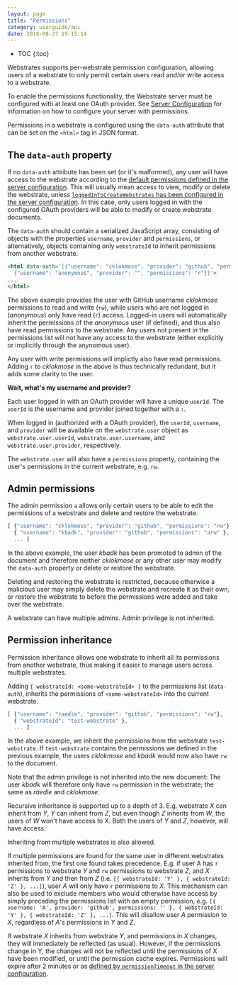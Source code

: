 ```yaml
---
layout: page
title: "Permissions"
category: userguide/api
date: 2018-08-27 19:15:14
---
```


* TOC
{:toc}


Webstrates supports per-webstrate permission configuration, allowing users of a webstrate to only
permit certain users read and/or write access to a webstrate.

To enable the permissions functionality, the Webstrate server must be configured with at least one
OAuth provider.
See [Server Configuration](/userguide/server-config.html#read-write-and-read-only-permissions-per-webstrate) for information on how to configure your server with permissions.

Permissions in a webstrate is configured using the `data-auth` attribute that can be set on the `<html>` tag in JSON format.

## The `data-auth` property

If no `data-auth` attribute has been set (or it's malformed), any user will have access to the webstrate according to the [default permissions defined in the server configuration](/userguide/server-config.html#default-permissions).
This will usually mean access to view, modify or delete the webstrate, unless
[`loggedInToCreateWebstrates` has been configured in the server configuration](/userguide/server-config.html#logged-in-to-create).
In this case, only users logged in with the configured OAuth providers will be able to modify or create webstrate documents.

The `data-auth` should contain a serialized JavaScript array, consisting of objects with the properties `username`, `provider` and `permissions`, or alternatively, objects containing only `webstrateId` to inherit permissions from another webstrate.

```html
<html data-auth='[{"username": "cklokmose", "provider": "github", "permissions": "rw"},
  {"username": "anonymous", "provider": "", "permissions": "r"}]'>
...
</html>
```

The above example provides the user with GitHub username _cklokmose_ permissions to read and write (`rw`), while users who are not logged in (_anonymous_) only have read (`r`) access.
Logged-in users will automatically inherit the permissions of the _anonymous_ user (if defined), and thus also have read permissions to the webstrate.
Any users not present in the permissions list will not have any access to the webstrate (either explicitly or implicitly through the anynomous user).

Any user with write permissions will implictly also have read permissions.
Adding `r` to _cklokmose_ in the above is thus technically redundant, but it adds some clarity to the user.

<div class="info box">
  <strong>Wait, what's my username and provider?</strong>
  <p>Each user logged in with an OAuth provider will have a unique <code>userId</code>.
  The <code>userId</code> is the username and provider joined together with a <code>:</code>.</p>
  <p>When logged in (authorized with a OAuth provider), the <code>userId</code>, <code>username</code>,
  and <code>provider</code> will be available on the <code>webstrate.user</code> object as
  <code>webstrate.user.userId</code>, <code>webstrate.user.username</code>,
  and <code>webstrate.user.provider</code>, respectively.</p>
  <p> The <code>webstrate.user</code> will also have a <code>permissions</code> property, containing
  the user's permissions in the current webstrate, e.g. <code>rw</code>.</p>
</div>

## Admin permissions

The admin permission `a` allows only certain users to be able to edit the permissions of a webstrate and delete and restore the webstrate.


```javascript
[ {"username": "cklokmose", "provider": "github", "permissions": "rw"},
  { "username": "kbadk", "provider": "github", "permissions": "arw" },
  ... ]
```

In the above example, the user _kbadk_ has been promoted to admin of the document and therefore neither _cklokmose_ or any other user may modify the `data-auth` property or delete or restore the webstrate.

Deleting and restoring the webstrate is restricted, because otherwise a malicious user may simply delete the webstrate and recreate it as their own, or restore the webstrate to before the permissions were added and take over the webstrate.

A webstrate can have multiple admins. Admin privilege is not inherited.

## Permission inheritance

Permission inheritance allows one webstrate to inherit all its permissions from another webstrate, thus making it easier to manage users across multiple webstrates.

Adding `{ webstrateId: <some-webstrateId> }` to the permissions list (`data-auth`), inherits the permissions of `<some-webstrateId>` into the current webstrate.


```javascript
[ {"username": "raedle", "provider": "github", "permissions": "rw"},
  { "webstrateId": "test-webstrate" },
  ... ]
```

In the above example, we inherit the permissions from the webstrate `test-webstrate`.
If `test-webstrate` contains the permissions we defined in the previous example, the users _cklokmose_
and _kbadk_ would now also have `rw` to the document.

Note that the admin privilege is not inherited into the new document: The user _kbadk_ will therefore only have `rw` permission in the webstrate; the same as _raedle_ and _cklokmose_.

Recursive inheritance is supported up to a depth of 3. E.g. webstrate _X_ can inherit from _Y_, _Y_ can inherit from _Z_, but even though _Z_ inherits from _W_, the users of _W_ won't have access to X.
Both the users of _Y_ and _Z_, however, will have access.

Inheriting from multiple webstrates is also allowed.

If multiple permissions are found for the same user in different webstrates inherited from, the first one found takes precedence. E.g. if user A has `r` permissions to webstrate _Y_ and `rw` permissions to webstrate _Z_, and _X_ inherits from _Y_ and then from _Z_ (i.e. `[{ webstrateId: 'Y' }, { webstrateId: 'Z' }, ...]`), user _A_ will only have `r` permissions to _X_. This mechanism can also be used to exclude members who would otherwise have access by simply preceding the permissions list with an empty permission, e.g. `[{ username: 'A', provider: 'github', permissions: '' }, { webstrateId: 'Y' }, { webstrateId: 'Z' }, ...]`. This will disallow user _A_ permission to _X_, regardless of _A_'s permissions in _Y_ and _Z_.

If webstrate _X_ inherits from webstrate _Y_, and permissions in _X_ changes, they will immediately be reflected (as usual). However, if the permissions change in Y, the changes will not be reflected until the permissions of X have been modified, or until the permission cache expires.
Permissions will expire after 2 minutes or as [defined by `permissionTimeout` in the server configuration](/userguide/server-config.html#permission-timeout).